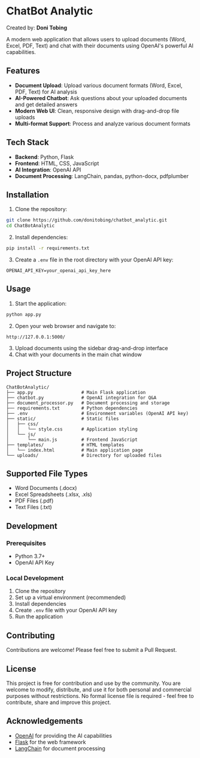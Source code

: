 # ChatBot Analytic

Created by: **Doni Tobing**

A modern web application that allows users to upload documents (Word, Excel, PDF, Text) and chat with their documents using OpenAI's powerful AI capabilities.

## Features

- **Document Upload**: Upload various document formats (Word, Excel, PDF, Text) for AI analysis
- **AI-Powered Chatbot**: Ask questions about your uploaded documents and get detailed answers
- **Modern Web UI**: Clean, responsive design with drag-and-drop file uploads
- **Multi-format Support**: Process and analyze various document formats


## Tech Stack

- **Backend**: Python, Flask
- **Frontend**: HTML, CSS, JavaScript
- **AI Integration**: OpenAI API
- **Document Processing**: LangChain, pandas, python-docx, pdfplumber

## Installation

1. Clone the repository:
```bash
git clone https://github.com/donitobing/chatbot_analytic.git
cd ChatBotAnalytic
```

2. Install dependencies:
```bash
pip install -r requirements.txt
```

3. Create a `.env` file in the root directory with your OpenAI API key:
```
OPENAI_API_KEY=your_openai_api_key_here
```

## Usage

1. Start the application:
```bash
python app.py
```

2. Open your web browser and navigate to:
```
http://127.0.0.1:5000/
```

3. Upload documents using the sidebar drag-and-drop interface
4. Chat with your documents in the main chat window

## Project Structure

```
ChatBotAnalytic/
├── app.py                  # Main Flask application
├── chatbot.py              # OpenAI integration for Q&A
├── document_processor.py   # Document processing and storage
├── requirements.txt        # Python dependencies
├── .env                    # Environment variables (OpenAI API key)
├── static/                 # Static files
│   ├── css/
│   │   └── style.css       # Application styling
│   └── js/
│       └── main.js         # Frontend JavaScript
├── templates/              # HTML templates
│   └── index.html          # Main application page
└── uploads/                # Directory for uploaded files
```

## Supported File Types

- Word Documents (.docx)
- Excel Spreadsheets (.xlsx, .xls)
- PDF Files (.pdf)
- Text Files (.txt)

## Development

### Prerequisites

- Python 3.7+
- OpenAI API Key

### Local Development

1. Clone the repository
2. Set up a virtual environment (recommended)
3. Install dependencies
4. Create `.env` file with your OpenAI API key
5. Run the application

## Contributing

Contributions are welcome! Please feel free to submit a Pull Request.

## License

This project is free for contribution and use by the community. You are welcome to modify, distribute, and use it for both personal and commercial purposes without restrictions. No formal license file is required - feel free to contribute, share and improve this project.

## Acknowledgements

- [OpenAI](https://openai.com/) for providing the AI capabilities
- [Flask](https://flask.palletsprojects.com/) for the web framework
- [LangChain](https://github.com/langchain-ai/langchain) for document processing
